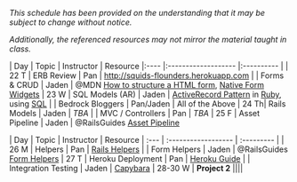 *This schedule has been provided on the understanding that it may be subject to change without notice.*

*Additionally, the referenced resources may not mirror the material taught in class.*

| Day  | Topic               | Instructor | Resource
|:---- |:------------------- |:---------- |
| 22 T | ERB Review          | Pan        | http://squids-flounders.herokuapp.com
|  | Forms & CRUD        | Jaden      | @MDN [How to structure a HTML form](https://developer.mozilla.org/en-US/docs/Web/Guide/HTML/Forms/How_to_structure_an_HTML_form), [Native Form Widgets](https://developer.mozilla.org/en-US/docs/Web/Guide/HTML/Forms/The_native_form_widgets)
| 23 W | SQL Models (AR)     | Jaden      | [ActiveRecord Pattern](https://en.wikipedia.org/wiki/Active_record_pattern) in [Ruby](https://en.wikipedia.org/wiki/Active_record_pattern#Ruby), using [SQL](https://en.wikipedia.org/wiki/SQL)
|  | Bedrock Bloggers    | Pan/Jaden  | All of the Above
| 24 Th| Rails Models        | Jaden      | *TBA*
| | MVC / Controllers   | Pan        | *TBA*
| 25 F | Asset Pipeline      | Jaden      | @RailsGuides [Asset Pipeline](http://guides.rubyonrails.org/asset_pipeline.html)

| Day  | Topic               | Instructor | Resource
| :--- | :------------------ | :--------- |
| 26 M | Helpers             | Pan        | [Rails Helpers](http://api.rubyonrails.org/classes/ActionController/Helpers.html)
|  | Form Helpers        | Jaden      | @RailsGuides [Form Helpers](http://guides.rubyonrails.org/form_helpers.html)
| 27 T | Heroku Deployment   | Pan        | [Heroku Guide](https://devcenter.heroku.com/articles/rails4)
|  | Integration Testing | Jaden      | [Capybara](http://jnicklas.github.io/capybara/)
| 28-30 W | **Project 2** ||||
